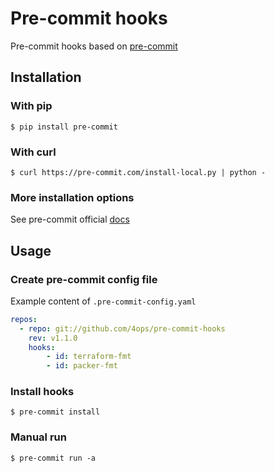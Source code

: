 # Pre-commit hooks

Pre-commit hooks based on [pre-commit](https://pre-commit.com)

## Installation

### With pip

```console
$ pip install pre-commit
```

### With curl

```
$ curl https://pre-commit.com/install-local.py | python -
```

### More installation options

See pre-commit official [docs](https://pre-commit.com/#install)

## Usage

### Create pre-commit config file

Example content of `.pre-commit-config.yaml`
```yaml
repos:
  - repo: git://github.com/4ops/pre-commit-hooks
    rev: v1.1.0
    hooks:
        - id: terraform-fmt
        - id: packer-fmt
```

### Install hooks

```console
$ pre-commit install
```

### Manual run

```console
$ pre-commit run -a
```
